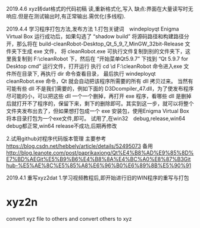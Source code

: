 2019.4.6 xyz转dat格式的代码初稿
读,重新格式化,写入
缺点:界面在大量读写时无响应.但是在测试输出时,有正常输出.需优化(多线程).

2019.4.4 学习程序打包方法,发布方法
1.打包关键词　windeployqt Enigma Virtual Box
运行成功后，如果勾选了 “shadow build” 将源码路径和构建路径分开，那么将在 build-cleanRobot-Desktop_Qt_5_9_7_MinGW_32bit-Release 文件夹下生成 exe 文件，
将 cleanRobot.exe 可执行文件复制到别的文件夹下，这里我复制到 F:\cleanRobot 下，然后在 “开始菜单Qt5.9.7” 下找到 “Qt 5.9.7 for Desktop cmd” 运行文件，打开运行
执行 cd \d F:\cleanRobot 命令进入exe 文件所在目录下, 再执行 dir 命令查看目录，
最后执行 windeployqt cleanRobot.exe 命令，Qt 就会自动把该程序所需要的所有 dll 拷贝过来。
当然有可能有些 dll 不是我们需要的，例如下面的 D3Dcompiler_47.dll，为了使发布程序尽可能的小，可以把这些 dll 一个一个删掉，再打开 exe 程序，看哪些 dll 是删掉后就打开不了程序的，保留下来，剩下的删除即可。其实到这一步，就可以将整个文件夹发布出去了，但如果想打包成一个 exe 安装包，使用Enigma Virtual Box将本目录打包为一个exe文件,即可。
试用了,在win32　debug,release,win64 debug都正常,win64 release不成功,后期再修改

2.试用github对程序代码版本管理
主要参考
https://blog.csdn.net/hebbely/article/details/52495073
备用
http://blog.leanote.com/post/paprikaxiong/Qt%E4%B8%AD%E9%85%8D%E7%BD%AEGit%E5%B9%B6%E4%B8%8A%E4%BC%A0%E8%87%B3Github-%E5%AE%8C%E5%85%A8%E6%96%B0%E6%89%8B%E5%90%91

2019.4.1 重写xyz2dat
1.学习视频教程后,即开始进行旧的WIN程序的重写与打包

# xyz2n
convert xyz file to others and convert others to xyz